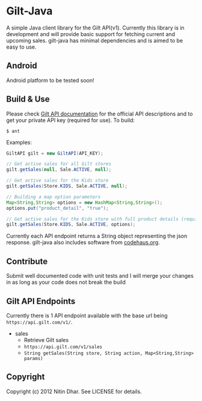 Gilt-Java
=========
A simple Java client library for the Gilt API(v1). Currently this library is in development and will provide basic support for fetching current and upcoming
sales. gilt-java has minimal dependencies and is aimed to be easy to use.

Android
-------
Android platform to be tested soon!

Build & Use
-----------
Please check [Gilt API documentation](https://api.gilt.com) for the official API descriptions and to get your private API key (required for use).
To build:

    $ ant

Examples:

``` java
GiltAPI gilt = new GiltAPI(API_KEY);

// Get active sales for all Gilt stores
gilt.getSales(null, Sale.ACTIVE, null);

// Get active sales for the Kids store
gilt.getSales(Store.KIDS, Sale.ACTIVE, null);

// Building a map option parameters
Map<String,String> options = new HashMap<String,String>();
options.put("product_detail", "true");

// Get active sales for the Kids store with full product details (requires options)
gilt.getSales(Store.KIDS, Sale.ACTIVE, options);
```

Currently each API endpoint returns a String object representing the json response. gilt-java also includes software from [codehaus.org](http://jackson.codehaus.org/).

Contribute
------------
Submit well documented code with unit tests and I will merge your changes in as long as your code does not break the build

Gilt API Endpoints
--------------------
Currently there is 1 API endpoint available with the base url being `https://api.gilt.com/v1/`.

- sales
  - Retrieve Gilt sales
  - `https://api.gilt.com/v1/sales`
  - `String getSales(String store, String action, Map<String,String> params)`

Copyright
---------
Copyright (c) 2012 Nitin Dhar. See LICENSE for details.
